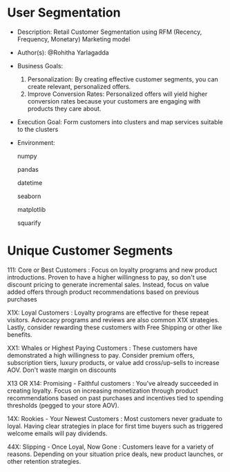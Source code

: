 # User Segmentation

- Description: Retail Customer Segmentation using RFM (Recency, Frequency, Monetary) Marketing model

- Author(s): @Rohitha Yarlagadda
 
- Business Goals:
  1. Personalization: By creating effective customer segments, you can create relevant, personalized offers.
  2. Improve Conversion Rates: Personalized offers will yield higher conversion rates because your customers are engaging with products they care about.

- Execution Goal: Form customers into clusters and map services suitable to the clusters

- Environment:

    numpy

    pandas

    datetime

    seaborn 

    matplotlib

    squarify

# Unique Customer Segments

111: Core or Best Customers : Focus on loyalty programs and new product introductions. Proven to have a higher willingness to pay, so don't use discount pricing to generate incremental sales. Instead, focus on value added offers through product recommendations based on previous purchases

X1X: Loyal Customers : Loyalty programs are effective for these repeat visitors. Advocacy programs and reviews are also common X1X strategies. Lastly, consider rewarding these customers with Free Shipping or other like benefits.

XX1: Whales or Highest Paying Customers : These customers have demonstrated a high willingness to pay. Consider premium offers, subscription tiers, luxury products, or value add cross/up-sells to increase AOV. Don't waste margin on discounts

X13 OR X14: Promising - Faithful customers : You've already succeeded in creating loyalty. Focus on increasing monetization through product recommendations based on past purchases and incentives tied to spending thresholds (pegged to your store AOV).

14X: Rookies - Your Newest Customers : Most customers never graduate to loyal. Having clear strategies in place for first time buyers such as triggered welcome emails will pay dividends.

44X: Slipping - Once Loyal, Now Gone : Customers leave for a variety of reasons. Depending on your situation price deals, new product launches, or other retention strategies.
